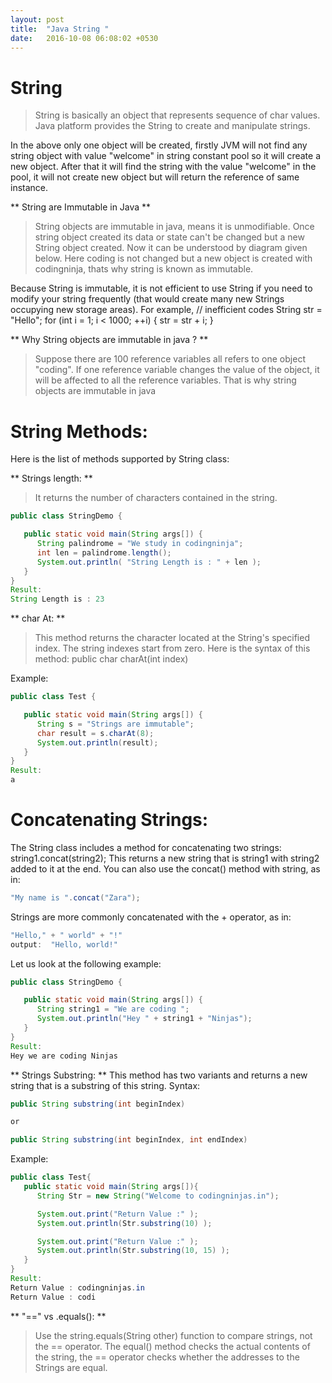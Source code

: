 ```yaml
---
layout: post
title:  "Java String "
date:   2016-10-08 06:08:02 +0530
---
```

# String
>String is basically an object that represents sequence of char values. Java platform provides the String to create and manipulate strings.







In the above only one object will be created, firstly JVM will not find any string object with value "welcome" in string constant pool so it will create a new object. After that it will find the string with the value "welcome" in the pool, it will not create new object but will return the reference of same instance.

** String are Immutable in Java **

> String objects are immutable in  java, means it is unmodifiable. Once string object created its data or state can't be changed but a new String object created. Now it can be understood by diagram given below. Here coding is not changed but a new object is created with codingninja, thats why string is known as immutable.




Because String is immutable, it is not efficient to use String if you need to modify your string frequently (that would create many new Strings occupying new storage areas). For example,
// inefficient codes
String str = "Hello";
for (int i = 1; i < 1000; ++i) {
   str = str + i;
}

** Why String objects are immutable in java ? **
> Suppose there are 100 reference variables all refers to one object "coding". If one reference variable changes the value of the object, it will be affected to all the reference variables. That is why string objects are immutable in java

# String Methods:

Here is the list of methods supported by String class:


** Strings length: **
> It returns the number of characters contained in the string.
~~~java
public class StringDemo {

   public static void main(String args[]) {
      String palindrome = "We study in codingninja";
      int len = palindrome.length();
      System.out.println( "String Length is : " + len );
   }
}
Result:
String Length is : 23
~~~
** char At: **
> This method returns the character located at the String's specified index. The string indexes start from zero. Here is the syntax of this method:
public char charAt(int index)

Example:
~~~java
public class Test {

   public static void main(String args[]) {
      String s = "Strings are immutable";
      char result = s.charAt(8);
      System.out.println(result);
   }
}
Result:
a
~~~
# Concatenating Strings:
The String class includes a method for concatenating two strings:
string1.concat(string2);
This returns a new string that is string1 with string2 added to it at the end.              You can also use the concat() method with string, as in:
~~~java
"My name is ".concat("Zara");
~~~
Strings are more commonly concatenated with the + operator, as in:
~~~java
"Hello," + " world" + "!"
output:  "Hello, world!"
~~~

Let us look at the following example:
~~~java
public class StringDemo {

   public static void main(String args[]) {
      String string1 = "We are coding ";
      System.out.println("Hey " + string1 + "Ninjas");
   }
}
Result:
Hey we are coding Ninjas
~~~
** Strings Substring: **
This method has two variants and returns a new string that is a substring of this string.
Syntax:
~~~java
public String substring(int beginIndex)

or

public String substring(int beginIndex, int endIndex)                                                    //beginIndex --  inclusive & endIndex -- exclusive.
~~~

Example:
~~~java
public class Test{
   public static void main(String args[]){
      String Str = new String("Welcome to codingninjas.in");

      System.out.print("Return Value :" );
      System.out.println(Str.substring(10) );

      System.out.print("Return Value :" );
      System.out.println(Str.substring(10, 15) );
   }
}
Result:
Return Value : codingninjas.in
Return Value : codi
~~~

** "=="  vs .equals(): **
> Use the string.equals(String other) function to compare strings, not the == operator.
> The equal() method checks the actual contents of the string, the == operator checks whether the addresses to the Strings are equal.
